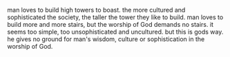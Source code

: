 man loves to build high towers to boast. the more cultured and sophisticated the society, the taller the tower they like to build.
man loves to build more and more stairs, but the worship of God demands no stairs.
it seems too simple, too unsophisticated and uncultured. but this is gods way. he gives
no ground for man's wisdom, culture or sophistication in the worship of God.
